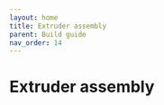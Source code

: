 ```yaml
--- 
layout: home
title: Extruder assembly
parent: Build guide
nav_order: 14
--- 
```

# Extruder assembly
